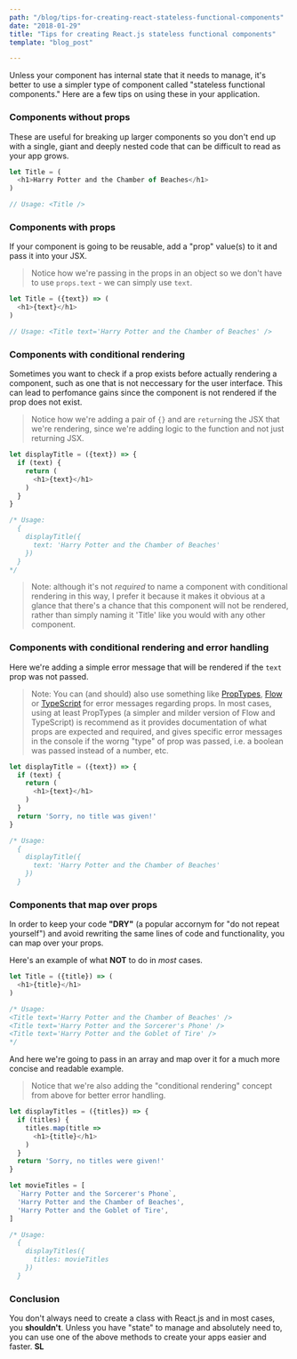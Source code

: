 ```yaml
---
path: "/blog/tips-for-creating-react-stateless-functional-components"
date: "2018-01-29"
title: "Tips for creating React.js stateless functional components"
template: "blog_post"

---
```

Unless your component has internal state that it needs to manage, it's better to use a simpler type of component called "stateless functional components." Here are a few tips on using these in your application.

### Components without props
These are useful for breaking up larger components so you don't end up with a single, giant and deeply nested code that can be difficult to read as your app grows.

```javascript
let Title = (
  <h1>Harry Potter and the Chamber of Beaches</h1>
)

// Usage: <Title />
```

### Components with props
If your component is going to be reusable, add a "prop" value(s) to it and pass it into your JSX. 

> Notice how we're passing in the props in an object so we don't have to use ```props.text``` - we can simply use ```text```.

```javascript
let Title = ({text}) => (
  <h1>{text}</h1>
)

// Usage: <Title text='Harry Potter and the Chamber of Beaches' />
```

### Components with conditional rendering
Sometimes you want to check if a prop exists before actually rendering a component, such as one that is not neccessary for the user interface. This can lead to perfomance gains since the component is not rendered if the prop does not exist.

> Notice how we're adding a pair of ```{}``` and are ```return```ing the JSX that we're rendering, since we're adding logic to the function and not just returning JSX.

```javascript
let displayTitle = ({text}) => {
  if (text) {
    return (
      <h1>{text}</h1>
    )
  }
}

/* Usage: 
  {
    displayTitle({
      text: 'Harry Potter and the Chamber of Beaches'
    })
  }
*/
```

> Note: although it's not *required* to name a component with conditional rendering in this way, I prefer it because it makes it obvious at a glance that there's a chance that this component will not be rendered, rather than simply naming it 'Title' like you would with any other component. 

### Components with conditional rendering and error handling
Here we're adding a simple error message that will be rendered if the ```text``` prop was not passed. 

> Note: You can (and should) also use something like [PropTypes](https://reactjs.org/docs/typechecking-with-proptypes.html), [Flow](https://flow.org/) or [TypeScript](http://www.typescriptlang.org/) for error messages regarding props. In most cases, using at least PropTypes (a simpler and milder version of Flow and TypeScript) is recommend as it provides documentation of what props are expected and required, and gives specific error messages in the console if the worng "type" of prop was passed, i.e. a boolean was passed instead of a number, etc.

```javascript
let displayTitle = ({text}) => {
  if (text) {
    return (
      <h1>{text}</h1>
    )
  }
  return 'Sorry, no title was given!'
}

/* Usage: 
  {
    displayTitle({
      text: 'Harry Potter and the Chamber of Beaches'
    })
  }
```

### Components that map over props
In order to keep your code **"DRY"** (a popular accornym for "do not repeat yourself") and avoid rewriting the same lines of code and functionality, you can map over your props. 

Here's an example of what **NOT** to do in *most* cases.

```javascript
let Title = ({title}) => (
  <h1>{title}</h1>
)

/* Usage:
<Title text='Harry Potter and the Chamber of Beaches' /> 
<Title text='Harry Potter and the Sorcerer's Phone' />
<Title text='Harry Potter and the Goblet of Tire' />
*/
```

And here we're going to pass in an array and map over it for a much more concise and readable example.

> Notice that we're also adding the "conditional rendering" concept from above for better error handling.


```javascript
let displayTitles = ({titles}) => {
  if (titles) {
    titles.map(title =>
      <h1>{title}</h1>
    )
  }
  return 'Sorry, no titles were given!'
}

let movieTitles = [
  `Harry Potter and the Sorcerer's Phone`,
  'Harry Potter and the Chamber of Beaches',
  'Harry Potter and the Goblet of Tire',
]

/* Usage: 
  {
    displayTitles({
      titles: movieTitles
    }) 
  }
```

### Conclusion 
You don't always need to create a class with React.js and in most cases, you **shouldn't**. Unless you have "state" to manage and absolutely need to, you can use one of the above methods to create your apps easier and faster. **SL**